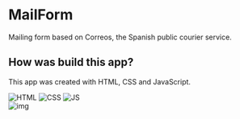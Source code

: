 # MailForm
Mailing form based on Correos, the Spanish public courier service.

## How was build this app?
This app was created with HTML, CSS and JavaScript.

![HTML](https://img.shields.io/badge/HTML5-E34F26?style=flat&logo=html5&logoColor=white)
![CSS](https://img.shields.io/badge/CSS3-1572B6?style=flat&logo=css3&logoColor=white)
![JS](https://img.shields.io/badge/JavaScript-F7DF1E?style=flat&logo=javascript&logoColor=black)
<br>
![img](https://img.shields.io/badge/version-1.0-blue)

<!-- translate all the files and comments into English -->
